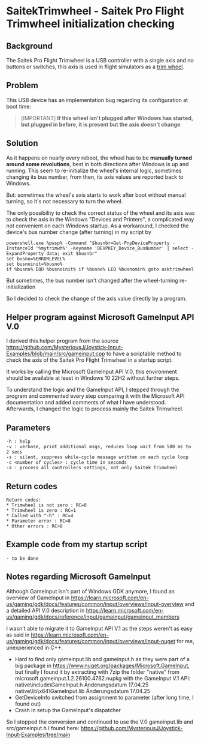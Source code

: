 # SaitekTrimwheel - Saitek Pro Flight Trimwheel initialization checking

## Background

The Saitek Pro Flight Trimwheel is a USB controller with a single axis and no buttons or switches,
this axis is used in flight simulators as a [trim wheel](https://pilotinstitute.com/aircraft-trim-explained/).

## Problem

This USB device has an implementation bug regarding its configuration at boot time:
> [IMPORTANT]
> __If this wheel isn't plugged after Windows has started, but plugged in before, it is present but the axis doesn't change__.

## Solution

As it happens on nearly every reboot, the wheel has to be __manually turned around some revolutions__, best in both directions after Windows is up and running.
This seem to re-initialize the wheel's internal logic, sometimes changing its bus number, from then, its axis values are reported back to Windows.

But: sometimes the wheel's axis starts to work after boot without manual turning, so it's not necessary to turn the wheel.

The only possibility to check the correct status of the wheel and its axis was to check the axis in the Windows "Devices and Printers",
a complicated way not convenient on each Windows startup. As a workaround, I checked the device's bus number change (after turning) in my script by
```
powershell.exe %pwsp% -Command "$busnbr=Get-PnpDeviceProperty -InstanceId '%mytrimwh%' -Keyname 'DEVPKEY_Device_BusNumber' | select -ExpandProperty data; exit $busnbr"
set busno=%ERRORLEVEL%
set busnoinit=%busno%
if %busno% EQU %busnoinit% if %busno% LEQ %busnomin% goto asktrimwheel
```
But sometimes, the bus number isn't changed after the wheel-turning re-initialization

So I decided to check the change of the axis value directly by a program.

## Helper program against Microsoft GameInput API V.0

I derived this helper program from the source https://github.com/MysteriousJ/Joystick-Input-Examples/blob/main/src/gameinput.cpp
to have a scriptable method to check the axis of the Saitek Pro Flight Trimwheel in a startup script.

It works by calling the Microsoft GameInput API V.0, this environment should be available at least in Windows 10 22H2
without further steps.

To understand the logic and the GameInput API, I stepped through the program and commented every step
comparing it with the Microsoft API documentation and added comments of what I have understood.
Afterwards, I changed the logic to process mainly the Saitek Trimwheel.

## Parameters

	-h : help
	-v : verbose, print additional msgs, reduces loop wait from 500 ms to 2 secs
	-s : silent, suppress while-cycle message written on each cycle loop
	-c <number of cycles> : cycle time in seconds
	-a : process all controllers settings, not only Saitek Trimwheel

## Return codes

	Return codes:
	* Trimwheel is not zero : RC=0
	* Trimwheel is zero : RC=1
	* Called with "-h" : RC=4
	* Parameter error : RC=8
	* Other errors : RC>8

## Example code from my startup script

    - to be done

## Notes regarding Microsoft GameInput

Although GameInput isn't part of Windows GDK anymore, I found an overview of GameInput in
https://learn.microsoft.com/en-us/gaming/gdk/docs/features/common/input/overviews/input-overview
and a detailed API V.0 description in
https://learn.microsoft.com/en-us/gaming/gdk/docs/reference/input/gameinput/gameinput_members

I wasn't able to migrate it to GameInput API V.1 as the steps weren't as easy as said in
https://learn.microsoft.com/en-us/gaming/gdk/docs/features/common/input/overviews/input-nuget
for me, unexperienced in C++.
* Hard to find only gameinput.lib and gameinput.h as they were part of a big package in
  https://www.nuget.org/packages/Microsoft.GameInput, but finally I found it by extracting with 7zip
  the folder "native" from microsoft.gameinput.1.2.26100.4782.nupkg with the GameInput V.1 API:
	native\include\GameInput.h		Änderungsdatum 17.04.25
	native\lib\x64\GameInput.lib	Änderungsdatum 17.04.25
* GetDeviceInfo switched from assignment to parameter (after long time, I found out)
* Crash in setup the GameInput's dispatcher

So I stopped the conversion and continued to use the V.0 gameinput.lib and src/gameinput.h I found here:
https://github.com/MysteriousJ/Joystick-Input-Examples/tree/main



